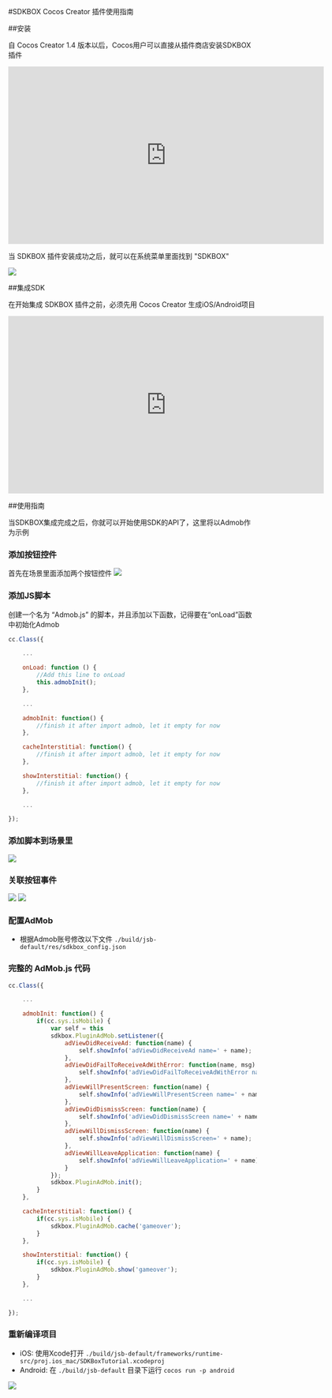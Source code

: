 #SDKBOX Cocos Creator 插件使用指南

##安装

自 Cocos Creator 1.4 版本以后，Cocos用户可以直接从插件商店安装SDKBOX插件

<iframe src='https://gfycat.com/ifr/ConsciousSomberGerenuk' frameborder='0' scrolling='no' width='640' height='360' allowfullscreen></iframe>


当 SDKBOX 插件安装成功之后，就可以在系统菜单里面找到 "SDKBOX"

![](../imgs/ccc_tutorial_sdkbox_menu.png)

##集成SDK

在开始集成 SDKBOX 插件之前，必须先用 Cocos Creator 生成iOS/Android项目

<iframe src='https://gfycat.com/ifr/EntireLinearBeetle' frameborder='0' scrolling='no' width='640' height='360' allowfullscreen></iframe>


##使用指南

当SDKBOX集成完成之后，你就可以开始使用SDK的API了，这里将以Admob作为示例

### 添加按钮控件

首先在场景里面添加两个按钮控件
![](../imgs/ccc_tutorial_ui_design.png)

### 添加JS脚本

创建一个名为 “Admob.js” 的脚本，并且添加以下函数，记得要在“onLoad”函数中初始化Admob

```js
cc.Class({

    ...

    onLoad: function () {
        //Add this line to onLoad
        this.admobInit();
    },

    ...

    admobInit: function() {
        //finish it after import admob, let it empty for now
    },

    cacheInterstitial: function() {
        //finish it after import admob, let it empty for now
    },

    showInterstitial: function() {
        //finish it after import admob, let it empty for now
    },

    ...

});
```

### 添加脚本到场景里

![](../imgs/ccc_tutorial_canvas_script.png)

### 关联按钮事件

![](../imgs/ccc_tutorial_btn_cache_script.png)
![](../imgs/ccc_tutorial_btn_show_script.png)

### 配置AdMob

* 根据Admob账号修改以下文件 `./build/jsb-default/res/sdkbox_config.json`

### 完整的 AdMob.js 代码

```js
cc.Class({

    ...

    admobInit: function() {
        if(cc.sys.isMobile) {
            var self = this
            sdkbox.PluginAdMob.setListener({
                adViewDidReceiveAd: function(name) {
                    self.showInfo('adViewDidReceiveAd name=' + name);
                },
                adViewDidFailToReceiveAdWithError: function(name, msg) {
                    self.showInfo('adViewDidFailToReceiveAdWithError name=' + name + ' msg=' + msg);
                },
                adViewWillPresentScreen: function(name) {
                    self.showInfo('adViewWillPresentScreen name=' + name);
                },
                adViewDidDismissScreen: function(name) {
                    self.showInfo('adViewDidDismissScreen name=' + name);
                },
                adViewWillDismissScreen: function(name) {
                    self.showInfo('adViewWillDismissScreen=' + name);
                },
                adViewWillLeaveApplication: function(name) {
                    self.showInfo('adViewWillLeaveApplication=' + name);
                }
            });
            sdkbox.PluginAdMob.init();
        }
    },

    cacheInterstitial: function() {
        if(cc.sys.isMobile) {
            sdkbox.PluginAdMob.cache('gameover');
        }
    },

    showInterstitial: function() {
        if(cc.sys.isMobile) {
            sdkbox.PluginAdMob.show('gameover');
        }
    },

    ...

});
```

### 重新编译项目

* iOS: 使用Xcode打开 `./build/jsb-default/frameworks/runtime-src/proj.ios_mac/SDKBoxTutorial.xcodeproj`
* Android: 在 `./build/jsb-default` 目录下运行 `cocos run -p android `

![](../imgs/ccc_tutorial_admob_intistial_show.png)

